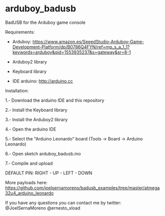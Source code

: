 # arduboy_badusb
BadUSB for the Arduboy game console

Requirements:

- Arduboy: https://www.amazon.es/SeeedStudio-Arduboy-Game-Development-Platform/dp/B0786Q4FYN/ref=mp_s_a_1_1?keywords=arduboy&qid=1553935237&s=gateway&sr=8-1

- Arduboy2 library
- Keyboard library

- IDE arduino: http://arduino.cc


Installation:

1.- Download the arduino IDE and this repository

2.- Install the Keyboard library

3.- Install the Arduboy2 library

4.- Open the arduino IDE

5.- Select the "Arduino Leonardo" board (Tools -> Board -> Arduino Leonardo)

6.- Open sketch arduboy_badusb.ino

7.- Compile and upload

DEFAULT PIN: RIGHT - UP - LEFT - DOWN

More payloads here: https://github.com/joelsernamoreno/badusb_examples/tree/master/atmega32u4_arduino_leonardo

If you have any questions you can contact me by twitter: @JoelSernaMoreno @ernesto_xload
